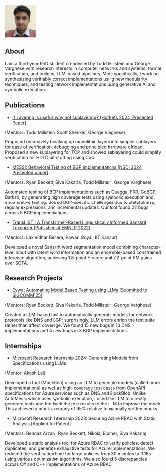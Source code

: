 <img src="images/rathin.jpg" alt="" width="100">

## About

I am a third‑year PhD student co‑advised by Todd Millstein and George Varghese with research interests in 
computer networks and systems, formal verification, and building LLM-based pipelines.   More specifically, 
I work on synthesizing verifiably correct implementations using new modularity techniques, and testing network 
implementations using generative AI and symbolic execution. 

## Publications

* [If Layering is useful, why not sublayering? [HotNets 2024, Presented Paper]](https://conferences.sigcomm.org/hotnets/2024/papers/hotnets24-309.pdf)

(Mentors: Todd Millstein, Scott Shenker, George Varghese)

Proposed recursively breaking up monolithic layers into simpler sublayers for ease of verification, debugging and principled hardware offload.  Proposed a new sublayering for TCP and showed sublayering could simplify verification for HDLC bit-stuffing using CoQ.

* [MESSI: Behavioral Testing of BGP Implementations [NSDI 2024, Presented paper]](https://www.usenix.org/system/files/nsdi24-singha.pdf)

(Mentors: Ryan Beckett, Siva Kakarla, Todd Millstein, George Varghese)

Automated testing of BGP Implementations such as Quagga, FRR, GoBGP, Batfish, by generating high coverage tests using symbolic execution and enumerative testing. Solved BGP-specific challenges due to statefulness, regular expressions, and incremental updates. Our tool found 22 bugs across 5 BGP implementations.

* [TransLIST : A Transformer-Based Linguistically Informed Sanskrit Tokenizer [Published at EMNLP 2022]](https://arxiv.org/pdf/2210.11753.pdf)

(Mentors: Laxmidhar Behera, Pawan Goyal, IIT Kanpur)

Developed a novel Sanskrit word segmentation model combining character-level input with latent word information and an ensemble-based constrained inference algorithm, achieving 1.8-point F-score and 7.2-point PM gains over SOTA.

## Research Projects

* [Eywa: Automating Model Based Testing using LLMs [Submitted to SIGCOMM'25]](https://drive.google.com/file/d/1Qme1n7HAnF8ndsiEBORygyUZbRgRp-iD/view?usp=sharing) 

(Mentors: Ryan Beckett, Siva Kakarla, Todd Millstein, George Varghese)

Created a LLM-based tool to automatically generate models for network protocols like DNS and BGP; surprisingly, LLM errors enrich the test suite rather than affect coverage. We found 15 new bugs in 10 DNS implementations and 4 new bugs in 3 BGP implementations.


## Internships

* Microsoft Research Internship 2024: Generating Models from Specifications using LLMs

(Mentor: Akash Lal)

Developed a tool (MockGen) using an LLM to generate models (called mock implementations) as well as high-coverage test cases from OpenAPI specifications for Azure services such as DNS and BlockBlob. Unlike AutoMessi which uses symbolic execution, I used the LLM to directly generate tests and fed back the test results to the LLM to improve the mock. This achieved a mock accuracy of 95% relative to manually written mocks.


* Microsoft Research Internship 2023: Securing Azure RBAC with Static Analysis [Applied for Patent]

(Mentors: Behnaz Arzani, Ryan Beckett, Nikolaj Bjorner, Siva Kakarla)

Developed a static analysis tool for Azure RBAC to verify policies, detect duplicates, and generate exhaustive tests for Azure Implementations. We reduced the verification time for large policies from 30 minutes to 0.16s using various optimization algorithms. We also found 5 discrepancies across C\# and C++ implementations of Azure RBAC.











